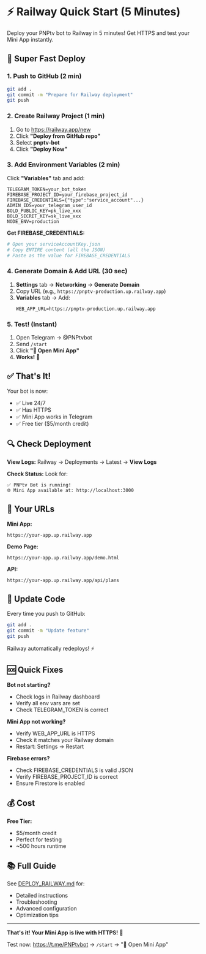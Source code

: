 # ⚡ Railway Quick Start (5 Minutes)

Deploy your PNPtv bot to Railway in 5 minutes! Get HTTPS and test your Mini App instantly.

## 🚀 Super Fast Deploy

### 1. Push to GitHub (2 min)

```bash
git add .
git commit -m "Prepare for Railway deployment"
git push
```

### 2. Create Railway Project (1 min)

1. Go to https://railway.app/new
2. Click **"Deploy from GitHub repo"**
3. Select **pnptv-bot**
4. Click **"Deploy Now"**

### 3. Add Environment Variables (2 min)

Click **"Variables"** tab and add:

```env
TELEGRAM_TOKEN=your_bot_token
FIREBASE_PROJECT_ID=your_firebase_project_id
FIREBASE_CREDENTIALS={"type":"service_account"...}
ADMIN_IDS=your_telegram_user_id
BOLD_PUBLIC_KEY=pk_live_xxx
BOLD_SECRET_KEY=sk_live_xxx
NODE_ENV=production
```

**Get FIREBASE_CREDENTIALS:**
```bash
# Open your serviceAccountKey.json
# Copy ENTIRE content (all the JSON)
# Paste as the value for FIREBASE_CREDENTIALS
```

### 4. Generate Domain & Add URL (30 sec)

1. **Settings** tab → **Networking** → **Generate Domain**
2. Copy URL (e.g., `https://pnptv-production.up.railway.app`)
3. **Variables** tab → Add:
   ```
   WEB_APP_URL=https://pnptv-production.up.railway.app
   ```

### 5. Test! (Instant)

1. Open Telegram → @PNPtvbot
2. Send `/start`
3. Click **"🚀 Open Mini App"**
4. **Works!** 🎉

## ✅ That's It!

Your bot is now:
- ✅ Live 24/7
- ✅ Has HTTPS
- ✅ Mini App works in Telegram
- ✅ Free tier ($5/month credit)

## 🔍 Check Deployment

**View Logs:**
Railway → Deployments → Latest → **View Logs**

**Check Status:**
Look for:
```
✅ PNPtv Bot is running!
🌐 Mini App available at: http://localhost:3000
```

## 🎯 Your URLs

**Mini App:**
```
https://your-app.up.railway.app
```

**Demo Page:**
```
https://your-app.up.railway.app/demo.html
```

**API:**
```
https://your-app.up.railway.app/api/plans
```

## 🔄 Update Code

Every time you push to GitHub:
```bash
git add .
git commit -m "Update feature"
git push
```

Railway automatically redeploys! ⚡

## 🆘 Quick Fixes

**Bot not starting?**
- Check logs in Railway dashboard
- Verify all env vars are set
- Check TELEGRAM_TOKEN is correct

**Mini App not working?**
- Verify WEB_APP_URL is HTTPS
- Check it matches your Railway domain
- Restart: Settings → Restart

**Firebase errors?**
- Check FIREBASE_CREDENTIALS is valid JSON
- Verify FIREBASE_PROJECT_ID is correct
- Ensure Firestore is enabled

## 💰 Cost

**Free Tier:**
- $5/month credit
- Perfect for testing
- ~500 hours runtime

## 📚 Full Guide

See [DEPLOY_RAILWAY.md](DEPLOY_RAILWAY.md) for:
- Detailed instructions
- Troubleshooting
- Advanced configuration
- Optimization tips

---

**That's it! Your Mini App is live with HTTPS!** 🚀

Test now: https://t.me/PNPtvbot → `/start` → "🚀 Open Mini App"
